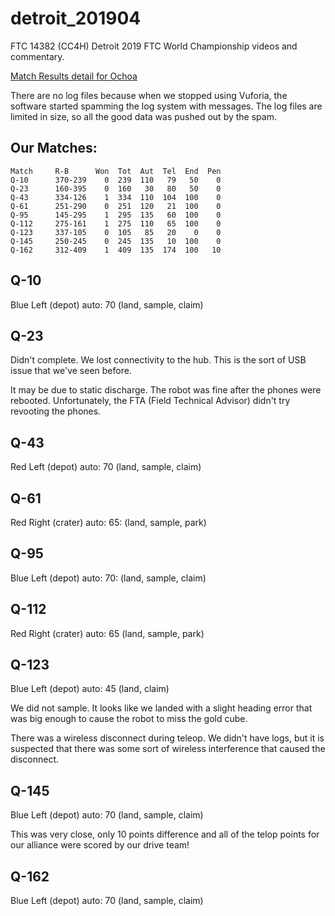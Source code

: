 # detroit_201904
FTC 14382 (CC4H) Detroit 2019 FTC World Championship videos and commentary.

[Match Results detail for Ochoa](https://ftcscores.com/event/l0tzuPzH)

There are no log files because when we stopped using Vuforia, the software started
spamming the log system with messages. The log files are limited in size, so all the good
data was pushed out by the spam.

## Our Matches:

```
Match     R-B      Won  Tot  Aut  Tel  End  Pen
Q-10      370-239    0  239  110   79   50    0
Q-23      160-395    0  160   30   80   50    0
Q-43      334-126    1  334  110  104  100    0
Q-61      251-290    0  251  120   21  100    0
Q-95      145-295    1  295  135   60  100    0
Q-112     275-161    1  275  110   65  100    0
Q-123     337-105    0  105   85   20    0    0
Q-145     250-245    0  245  135   10  100    0
Q-162     312-409    1  409  135  174  100   10
```


## Q-10 

Blue Left (depot) auto: 70 (land, sample, claim)


## Q-23

Didn't complete. We lost connectivity to the hub. This is the sort of USB issue that we've seen before. 

It may be due to static discharge. The robot was fine after the phones were rebooted. Unfortunately, the FTA (Field Technical Advisor)
didn't try revooting the phones.

## Q-43 

Red Left (depot) auto: 70 (land, sample, claim)

## Q-61

Red Right (crater) auto: 65: (land, sample, park)

## Q-95

Blue Left (depot) auto: 70: (land, sample, claim)

## Q-112

Red Right (crater) auto: 65 (land, sample, park)

## Q-123

Blue Left (depot) auto: 45 (land, claim)

We did not sample. It looks like we landed with a slight heading error that was big enough to cause the robot to miss the gold cube.

There was a wireless disconnect during teleop. We didn't have logs, but it is suspected that there was some sort of wireless interference
that caused the disconnect.

## Q-145

Blue Left (depot) auto: 70 (land, sample, claim)

This was very close, only 10 points difference and all of the telop points for our alliance  were scored by our drive team!

## Q-162

Blue Left (depot) auto: 70 (land, sample, claim)





